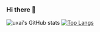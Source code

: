 ### Hi there 👋

<!--
**uxai/uxai** is a ✨ _special_ ✨ repository because its `README.md` (this file) appears on your GitHub profile.

Here are some ideas to get you started:

- 🔭 I’m currently working on ...
- 🌱 I’m currently learning ...
- 👯 I’m looking to collaborate on ...
- 🤔 I’m looking for help with ...
- 💬 Ask me about ...
- 📫 How to reach me: ...
- 😄 Pronouns: ...
- ⚡ Fun fact: ...
-->

![uxai's GitHub stats](https://github-readme-stats.vercel.app/api?username=uxai&theme=radical)
[![Top Langs](https://github-readme-stats.vercel.app/api/top-langs/?username=uxai&layout=compact&theme=radical)](https://github.com/anuraghazra/github-readme-stats)
